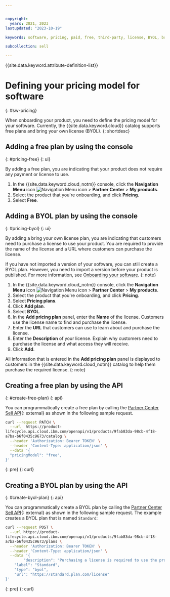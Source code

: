 ```yaml
---


copyright:
  years: 2021, 2023
lastupdated: "2023-10-19"

keywords: software, pricing, paid, free, third-party, license, BYOL, bring your own license

subcollection: sell

---
```


{{site.data.keyword.attribute-definition-list}}

# Defining your pricing model for software
{: #sw-pricing}

When onboarding your product, you need to define the pricing model for your software. Currently, the {{site.data.keyword.cloud}} catalog supports free plans and bring your own license (BYOL).
{: shortdesc}

## Adding a free plan by using the console
{: #pricing-free}
{: ui}

By adding a free plan, you are indicating that your product does not require any payment or license to use.

1. In the {{site.data.keyword.cloud_notm}} console, click the **Navigation Menu** icon ![Navigation Menu icon](../icons/icon_hamburger.svg "Menu") > **Partner Center** > **My products**.
1. Select the product that you're onboarding, and click **Pricing**.
1. Select **Free**.

## Adding a BYOL plan by using the console
{: #pricing-byol}
{: ui}

By adding a bring your own license plan, you are indicating that customers need to purchase a license to use your product. You are required to provide the name of the license and a URL where customers can purchase the license.

If you have not imported a version of your software, you can still create a BYOL plan. However, you need to import a version before your product is published. For more information, see [Onboarding your software](/docs/sell?topic=sell-sw-validate).
{: note}

1. In the {{site.data.keyword.cloud_notm}} console, click the **Navigation Menu** icon ![Navigation Menu icon](../icons/icon_hamburger.svg "Menu") > **Partner Center** > **My products**.
1. Select the product that you're onboarding, and click **Pricing**.
1. Select **Pricing plans**.
1. Click **Add plan**.
1. Select **BYOL**.
1. In the **Add pricing plan** panel, enter the **Name** of the license. Customers use the license name to find and purchase the license.
1. Enter the **URL** that customers can use to learn about and purchase the license.
1. Enter the **Description** of your license. Explain why customers need to purchase the license and what access they will receive.
1. Click **Add**.

All information that is entered in the **Add pricing plan** panel is displayed to customers in the {{site.data.keyword.cloud_notm}} catalog to help them purchase the required license.
{: note}

## Creating a free plan by using the API
{: #create-free-plan}
{: api}

You can programmatically create a free plan by calling the [Partner Center Sell API](/apidocs/partner-center-sell#update-catalog){: external} as shown in the following sample request.

```bash
curl --request PATCH \
  --url  https://product-
lifecycle.api.cloud.ibm.com/openapi/v1/products/9fab83da-98cb-4f18-
a7ba-b6f0435c9673/catalog \
  --header 'Authorization: Bearer TOKEN' \
  --header 'Content-Type: application/json' \
  --data '{
  "pricingModel": "free",
}'
```
{: pre}
{: curl}

## Creating a BYOL plan by using the API
{: #create-byol-plan}
{: api}

You can programmatically create a BYOL plan by calling the [Partner Center Sell API](/apidocs/partner-center-sell#create-plan){: external} as shown in the following sample request. The example creates a BYOL plan that is named `Standard`:

```bash
curl --request POST \
  --url https://product-
lifecycle.api.cloud.ibm.com/openapi/v1/products/9fab83da-98cb-4f18-
a7ba-b6f0435c9673/plans \
  --header 'Authorization: Bearer TOKEN' \
  --header 'Content-Type: application/json' \
  --data '{
        "description": "Purchasing a license is required to use the product.",
	"label": "Standard",
	"type": "byol",
	"url": "https://standard.plan.com/license"
}'
```
{: pre}
{: curl}
